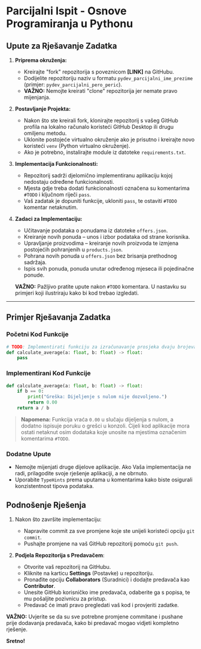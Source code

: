 # Parcijalni Ispit - Osnove Programiranja u Pythonu

## Upute za Rješavanje Zadatka

1. **Priprema okruženja:**
   - Kreirajte "fork" repozitorija s poveznicom **[LINK]** na GitHubu.
   - Dodijelite repozitoriju naziv u formatu `pydev_parcijalni_ime_prezime` (primjer: `pydev_parcijalni_pero_peric`). 
   - **VAŽNO:** Nemojte kreirati "clone" repozitorija jer nemate pravo mijenjanja.

2. **Postavljanje Projekta:**
   - Nakon što ste kreirali fork, klonirajte repozitorij s vašeg GitHub profila na lokalno računalo koristeći GitHub Desktop ili drugu omiljenu metodu.
   - Uklonite postojeće virtualno okruženje ako je prisutno i kreirajte novo koristeći `venv` (Python virtualno okruženje).
   - Ako je potrebno, instalirajte module iz datoteke `requirements.txt`.

3. **Implementacija Funkcionalnosti:**
   - Repozitorij sadrži djelomično implementiranu aplikaciju kojoj nedostaju određene funkcionalnosti.
   - Mjesta gdje treba dodati funkcionalnosti označena su komentarima `#TODO` i ključnom riječi `pass`.
   - Vaš zadatak je dopuniti funkcije, ukloniti `pass`, te ostaviti `#TODO` komentar netaknutim.

4. **Zadaci za Implementaciju:**
   - Učitavanje podataka o ponudama iz datoteke `offers.json`.
   - Kreiranje novih ponuda – unos i izbor podataka od strane korisnika.
   - Upravljanje proizvodima – kreiranje novih proizvoda te izmjena postojećih pohranjenih u `products.json`.
   - Pohrana novih ponuda u `offers.json` bez brisanja prethodnog sadržaja.
   - Ispis svih ponuda, ponuda unutar određenog mjeseca ili pojedinačne ponude.

   **VAŽNO:** Pažljivo pratite upute nakon `#TODO` komentara. U nastavku su primjeri koji ilustriraju kako bi kod trebao izgledati.

---

## Primjer Rješavanja Zadatka

### Početni Kod Funkcije

```python
# TODO: Implementirati funkciju za izračunavanje prosjeka dvaju brojeva
def calculate_average(a: float, b: float) -> float:
    pass
```

### Implementirani Kod Funkcije

```python
def calculate_average(a: float, b: float) -> float:
    if b == 0:
        print("Greška: Dijeljenje s nulom nije dozvoljeno.")
        return 0.00
    return a / b
```

> **Napomena:** Funkcija vraća `0.00` u slučaju dijeljenja s nulom, a dodatno ispisuje poruku o grešci u konzoli. Cijeli kod aplikacije mora ostati netaknut osim dodataka koje unosite na mjestima označenim komentarima `#TODO`.

### Dodatne Upute

- Nemojte mijenjati druge dijelove aplikacije. Ako Vaša implementacija ne radi, prilagodite svoje rješenje aplikaciji, a ne obrnuto.
- Uporabite `TypeHints` prema uputama u komentarima kako biste osigurali konzistentnost tipova podataka.

## Podnošenje Rješenja

1. Nakon što završite implementaciju:
   - Napravite commit za sve promjene koje ste unijeli koristeći opciju `git commit`.
   - Pushajte promjene na vaš GitHub repozitorij pomoću `git push`.

2. **Podjela Repozitorija s Predavačem**:
   - Otvorite vaš repozitorij na GitHubu.
   - Kliknite na karticu **Settings** (Postavke) u repozitoriju.
   - Pronađite opciju **Collaborators** (Suradnici) i dodajte predavača kao **Contributor**.
   - Unesite GitHub korisničko ime predavača, odaberite ga s popisa, te mu pošaljite pozivnicu za pristup.
   - Predavač će imati pravo pregledati vaš kod i provjeriti zadatke.

**VAŽNO:** Uvjerite se da su sve potrebne promjene commitane i pushane prije dodavanja predavača, kako bi predavač mogao vidjeti kompletno rješenje.

**Sretno!**
